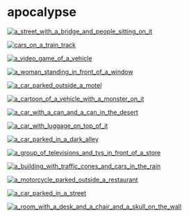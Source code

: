 # apocalypse

<a href="a_street_with_a_bridge_and_people_sitting_on_it.jpg"><img alt="a_street_with_a_bridge_and_people_sitting_on_it" src="a_street_with_a_bridge_and_people_sitting_on_it.jpg"></a>

<a href="cars_on_a_train_track.jpg"><img alt="cars_on_a_train_track" src="cars_on_a_train_track.jpg"></a>

<a href="a_video_game_of_a_vehicle.jpg"><img alt="a_video_game_of_a_vehicle" src="a_video_game_of_a_vehicle.jpg"></a>

<a href="a_woman_standing_in_front_of_a_window.jpg"><img alt="a_woman_standing_in_front_of_a_window" src="a_woman_standing_in_front_of_a_window.jpg"></a>

<a href="a_car_parked_outside_a_motel.jpg"><img alt="a_car_parked_outside_a_motel" src="a_car_parked_outside_a_motel.jpg"></a>

<a href="a_cartoon_of_a_vehicle_with_a_monster_on_it.jpg"><img alt="a_cartoon_of_a_vehicle_with_a_monster_on_it" src="a_cartoon_of_a_vehicle_with_a_monster_on_it.jpg"></a>

<a href="a_car_with_a_can_and_a_can_in_the_desert.jpg"><img alt="a_car_with_a_can_and_a_can_in_the_desert" src="a_car_with_a_can_and_a_can_in_the_desert.jpg"></a>

<a href="a_car_with_luggage_on_top_of_it.jpg"><img alt="a_car_with_luggage_on_top_of_it" src="a_car_with_luggage_on_top_of_it.jpg"></a>

<a href="a_car_parked_in_a_dark_alley.jpg"><img alt="a_car_parked_in_a_dark_alley" src="a_car_parked_in_a_dark_alley.jpg"></a>

<a href="a_group_of_televisions_and_tvs_in_front_of_a_store.jpg"><img alt="a_group_of_televisions_and_tvs_in_front_of_a_store" src="a_group_of_televisions_and_tvs_in_front_of_a_store.jpg"></a>

<a href="a_building_with_traffic_cones_and_cars_in_the_rain.jpg"><img alt="a_building_with_traffic_cones_and_cars_in_the_rain" src="a_building_with_traffic_cones_and_cars_in_the_rain.jpg"></a>

<a href="a_motorcycle_parked_outside_a_restaurant.jpg"><img alt="a_motorcycle_parked_outside_a_restaurant" src="a_motorcycle_parked_outside_a_restaurant.jpg"></a>

<a href="a_car_parked_in_a_street.jpg"><img alt="a_car_parked_in_a_street" src="a_car_parked_in_a_street.jpg"></a>

<a href="a_room_with_a_desk_and_a_chair_and_a_skull_on_the_wall.jpg"><img alt="a_room_with_a_desk_and_a_chair_and_a_skull_on_the_wall" src="a_room_with_a_desk_and_a_chair_and_a_skull_on_the_wall.jpg"></a>

